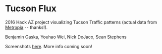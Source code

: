 # Tucson Flux

2016 Hack AZ project visualizing Tucson Traffic patterns (actual data from [Metropia](http://http://www.metropia.com) -- thanks!).

Benjamin Gaska, Youhao Wei, Nick DeJaco, Sean Stephens

Screenshots [here](http://devpost.com/software/tucson-flux). More info coming soon!
